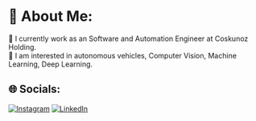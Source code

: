 # 💫 About Me:
 🔭 I currently work as an Software and Automation Engineer at Coskunoz Holding.<br>🚒 I am interested in autonomous vehicles, Computer Vision, Machine Learning, Deep Learning.


## 🌐 Socials:
[![Instagram](https://img.shields.io/badge/Instagram-%23E4405F.svg?logo=Instagram&logoColor=white)](https://www.instagram.com/serkanyasr_/) [![LinkedIn](https://img.shields.io/badge/LinkedIn-%230077B5.svg?logo=linkedin&logoColor=white)](https://www.linkedin.com/in/serkan-ya%C5%9Far-493640201/)



